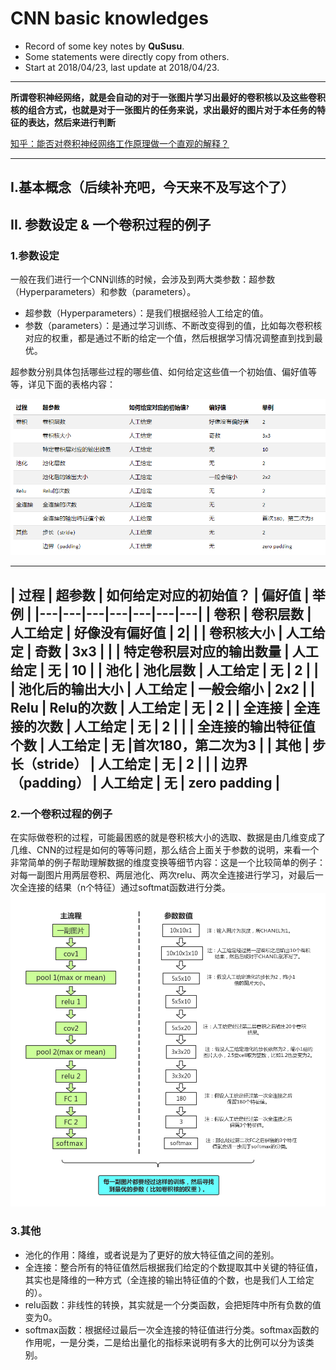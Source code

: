CNN basic knowledges
==========
- Record of some key notes by **QuSusu**.
- Some statements were directly copy from others.
- Start at 2018/04/23, last update at 2018/04/23.

----
**所谓卷积神经网络，就是会自动的对于一张图片学习出最好的卷积核以及这些卷积核的组合方式，也就是对于一张图片的任务来说，求出最好的图片对于本任务的特征的表达，然后来进行判断** 

[知乎：能否对卷积神经网络工作原理做一个直观的解释？](https://www.zhihu.com/question/39022858)

---

## I.基本概念（后续补充吧，今天来不及写这个了）

## II. 参数设定 & 一个卷积过程的例子
### 1.参数设定
一般在我们进行一个CNN训练的时候，会涉及到两大类参数：超参数（Hyperparameters）和参数（parameters）。
- 超参数（Hyperparameters）：是我们根据经验人工给定的值。
- 参数（parameters）：是通过学习训练、不断改变得到的值，比如每次卷积核对应的权重，都是通过不断的给定一个值，然后根据学习情况调整直到找到最优。

超参数分别具体包括哪些过程的哪些值、如何给定这些值一个初始值、偏好值等等，详见下面的表格内容：

![超参数表格](%E8%B6%85%E5%8F%82%E6%95%B0%E8%A1%A8%E6%A0%BC.PNG)

---
| 过程 | 超参数 | 如何给定对应的初始值？ | 偏好值 | 举例 | 
|---|---|---|---|---|---|---|
| 卷积 | 卷积层数 | 人工给定 | 好像没有偏好值 | 2|
|   | 卷积核大小 | 人工给定 | 奇数 | 3x3 |
|   | 特定卷积层对应的输出数量 | 人工给定 | 无 | 10 |
| 池化 | 池化层数 | 人工给定 | 无 | 2 |
|   | 池化后的输出大小 | 人工给定 | 一般会缩小 | 2x2 |
| Relu | Relu的次数 | 人工给定 | 无 | 2 |
| 全连接 | 全连接的次数 | 人工给定 | 无 | 2 |
|   | 全连接的输出特征值个数 | 人工给定 | 无 |首次180，第二次为3 |
| 其他 | 步长（stride） | 人工给定 | 无 | 2 |
|   | 边界（padding） | 人工给定 | 无 | zero padding |
---

### 2.一个卷积过程的例子
在实际做卷积的过程，可能最困惑的就是卷积核大小的选取、数据是由几维变成了几维、CNN的过程是如何的等等问题，那么结合上面关于参数的说明，来看一个非常简单的例子帮助理解数据的维度变换等细节内容：这是一个比较简单的例子：对每一副图片用两层卷积、两层池化、两次relu、两次全连接进行学习，对最后一次全连接的结果（n个特征）通过softmat函数进行分类。
![一个卷积过程说明的例子](%E4%B8%80%E4%B8%AA%E5%8D%B7%E7%A7%AF%E8%BF%87%E7%A8%8B%E8%AF%B4%E6%98%8E%E7%9A%84%E4%BE%8B%E5%AD%90.png)

### 3.其他
- 池化的作用：降维，或者说是为了更好的放大特征值之间的差别。
- 全连接：整合所有的特征值然后根据我们给定的个数提取其中关键的特征值，其实也是降维的一种方式（全连接的输出特征值的个数，也是我们人工给定的）。
- relu函数：非线性的转换，其实就是一个分类函数，会把矩阵中所有负数的值变为0。 
- softmax函数：根据经过最后一次全连接的特征值进行分类。softmax函数的作用呢，一是分类，二是给出量化的指标来说明有多大的比例可以分为该类别。





